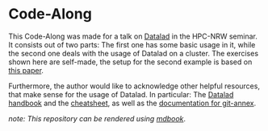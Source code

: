 # Code-Along

This Code-Along was made for a talk on [Datalad](https://www.datalad.org) in the HPC-NRW seminar. It consists out of two parts:
The first one has some basic usage in it, while the second one deals with the usage of Datalad on a cluster.
The exercises shown here are self-made, the setup for the second example is based on [this paper](https://www.biorxiv.org/content/10.1101/2021.10.12.464122v1).

Furthermore, the author would like to acknowledge other helpful resources, that make sense for the usage of Datalad.
In particular: The [Datalad handbook](https://handbook.datalad.org) and the [cheatsheet](https://handbook.datalad.org/en/latest/basics/101-136-cheatsheet.html),
as well as the [documentation for git-annex](https://git-annex.branchable.com/).

*note: This repository can be rendered using [mdbook](https://github.com/rust-lang/mdBook)*.
